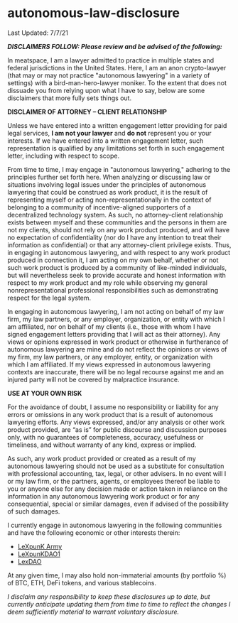 # autonomous-law-disclosure

Last Updated: 7/7/21

***DISCLAIMERS FOLLOW: Please review and be advised of the following:*** 

In meatspace, I am a lawyer admitted to practice in multiple states and federal jurisdictions in the United States. Here, I am an anon crypto-lawyer (that may or may not practice "autonomous lawyering" in a variety of settings) with a bird-man-hero-lawyer moniker. To the extent that does not dissuade you from relying upon what I have to say, below are some disclaimers that more fully sets things out.

**DISCLAIMER OF ATTORNEY – CLIENT RELATIONSHIP**

Unless we have entered into a written engagement letter providing for paid legal services, **I am not your lawyer** and **do not** represent you or your interests. If we have entered into a written engagement letter, such representation is qualified by any limitations set forth in such engagement letter, including with respect to scope.  

From time to time, I may engage in "autonomous lawyering," adhering to the principles further set forth here. When analyzing or discussing law or situations involving legal issues under the principles of autonomous lawyering that could be construed as work product, it is the result of representing myself or acting non-representationally in the context of belonging to a community of incentive-aligned supporters of a decentralized technology system. As such, no attorney-client relationship exists between myself and these communities and the persons in them are not my clients, should not rely on any work product produced, and will have no expectation of confidentiality (nor do I have any intention to treat their information as confidential) or that any attorney-client privilege exists. Thus, in engaging in autonomous lawyering, and with respect to any work product produced in connection it, I am acting on my own behalf, whether or not such work product is produced by a community of like-minded individuals, but will nevertheless seek to provide accurate and honest information with respect to my work product and my role while observing my general nonrepresentational professional responsibilities such as demonstrating respect for the legal system.  

In engaging in autonomous lawyering, I am not acting on behalf of my law firm, my law partners, or any employer, organization, or entity with which I am affiliated, nor on behalf of my clients (i.e., those with whom I have signed engagement letters providing that I will act as their attorney). Any views or opinions expressed in work product or otherwise in furtherance of autonomous lawyering are mine and do not reflect the opinions or views of my firm, my law partners, or any employer, entity, or organization with which I am affiliated. If my views expressed in autonomous lawyering contexts are inaccurate, there will be no legal recourse against me and an injured party will not be covered by malpractice insurance.

**USE AT YOUR OWN RISK**

For the avoidance of doubt, I assume no responsibility or liability for any errors or omissions in any work product that is a result of autonomous lawyering efforts. Any views expressed, and/or any analysis or other work product provided, are “as is” for public discourse and discussion purposes only, with no guarantees of completeness, accuracy, usefulness or timeliness, and without warranty of any kind, express or implied. 

As such, any work product provided or created as a result of my autonomous lawyering should not be used as a substitute for consultation with professional accounting, tax, legal, or other advisers.  In no event will I or my law firm, or the partners, agents, or employees thereof be liable to you or anyone else for any decision made or action taken in reliance on the information in any autonomous lawyering work product or for any consequential, special or similar damages, even if advised of the possibility of such damages. 

I currently engage in autonomous lawyering in the following communities and have the following economic or other interests therein:  

* [LeXpunK Army](https://judge-jowday.medium.com/rise-of-lexpunk-army-5afad79966f1)
* [LeXpunKDAO1](https://judge-jowday.medium.com/lexpunk-dao1-cryptolaw-for-degens-d1ea19352d13)
* [LexDAO](https://www.lexdao.coop/)

At any given time, I may also hold non-immaterial amounts (by portfolio %) of BTC, ETH, DeFi tokens, and various stablecoins. 

*I disclaim any responsibility to keep these disclosures up to date, but currently anticipate updating them from time to time to reflect the changes I deem sufficiently material to warrant voluntary disclosure.* 

